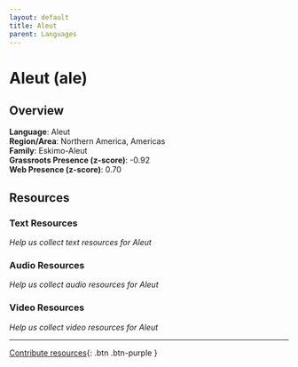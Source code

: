 ```yaml
---
layout: default
title: Aleut
parent: Languages
---
```


# Aleut (ale)

## Overview

**Language**: Aleut  
**Region/Area**: Northern America, Americas  
**Family**: Eskimo-Aleut  
**Grassroots Presence (z-score)**: -0.92  
**Web Presence (z-score)**: 0.70  

## Resources

### Text Resources
*Help us collect text resources for Aleut*

### Audio Resources
*Help us collect audio resources for Aleut*

### Video Resources
*Help us collect video resources for Aleut*

---

[Contribute resources](https://forms.office.com/e/1SfLJx3u1r){: .btn .btn-purple }
